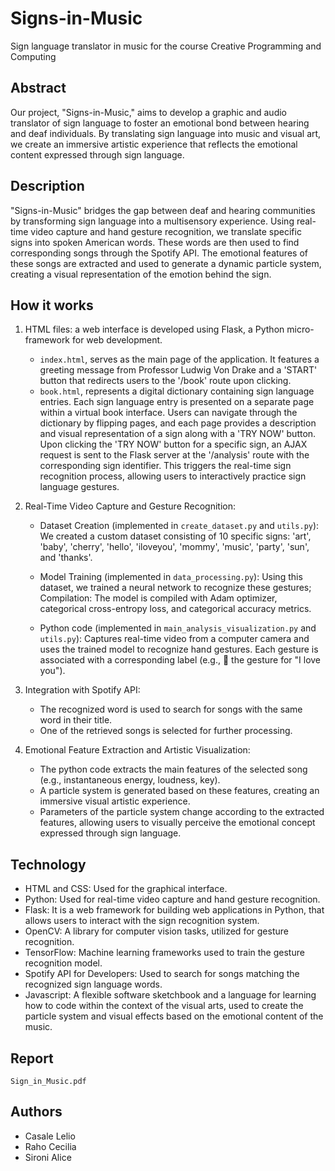 # Signs-in-Music
Sign language translator in music for the course Creative Programming and Computing

## Abstract
Our project, "Signs-in-Music," aims to develop a graphic and audio translator of sign language to foster an emotional bond between hearing and deaf individuals. By translating sign language into music and visual art, we create an immersive artistic experience that reflects the emotional content expressed through sign language.

## Description
"Signs-in-Music" bridges the gap between deaf and hearing communities by transforming sign language into a multisensory experience. Using real-time video capture and hand gesture recognition, we translate specific signs into spoken American words. These words are then used to find corresponding songs through the Spotify API. The emotional features of these songs are extracted and used to generate a dynamic particle system, creating a visual representation of the emotion behind the sign.

## How it works
1. HTML files: a web interface is developed using Flask, a Python micro-framework for web development.
   * `index.html`, serves as the main page of the application. It features a greeting message from Professor Ludwig Von Drake and a 'START' button that redirects users to the '/book' route upon clicking.
   * `book.html`, represents a digital dictionary containing sign language entries. Each sign language entry is presented on a separate page within a virtual book interface. Users can navigate through the dictionary by flipping pages, and each page provides a description and visual representation of a sign along with a 'TRY NOW' button.
Upon clicking the 'TRY NOW' button for a specific sign, an AJAX request is sent to the Flask server at the '/analysis' route with the corresponding sign identifier. This triggers the real-time sign recognition process, allowing users to interactively practice sign language gestures.

2. Real-Time Video Capture and Gesture Recognition:
   * Dataset Creation (implemented in `create_dataset.py` and `utils.py`): We created a custom dataset consisting of 10 specific signs: 'art', 'baby', 'cherry', 'hello', 'iloveyou', 'mommy', 'music', 'party', 'sun', and 'thanks'.
   * Model Training (implemented in `data_processing.py`): Using this dataset, we trained a neural network to recognize these gestures; Compilation: The model is compiled with Adam optimizer, categorical cross-entropy loss, and categorical accuracy metrics.

   * Python code (implemented in `main_analysis_visualization.py` and `utils.py`): Captures real-time video from a computer camera and uses the trained model to recognize hand gestures. Each gesture is associated with a corresponding label (e.g., 🤟 the gesture for "I love you").

3. Integration with Spotify API:
   * The recognized word is used to search for songs with the same word in their title.
   * One of the retrieved songs is selected for further processing.
4. Emotional Feature Extraction and Artistic Visualization:
   * The python code extracts the main features of the selected song (e.g., instantaneous energy, loudness, key).
   * A particle system is generated based on these features, creating an immersive visual artistic
     experience.
   * Parameters of the particle system change according to the extracted features, allowing users to
     visually perceive the emotional concept expressed through sign language.

## Technology
* HTML and CSS: Used for the graphical interface.
* Python: Used for real-time video capture and hand gesture recognition.
* Flask: It is a web framework for building web applications in Python, that allows users to interact with the sign recognition system.
* OpenCV: A library for computer vision tasks, utilized for gesture recognition.
* TensorFlow: Machine learning frameworks used to train the gesture recognition model.
* Spotify API for Developers: Used to search for songs matching the recognized sign language words.
* Javascript: A flexible software sketchbook and a language for learning how to code within the context of the visual arts, used to create the particle system and visual effects based on the emotional content of the music.

## Report
`Sign_in_Music.pdf`

## Authors
* Casale Lelio
* Raho Cecilia
* Sironi Alice
